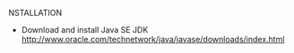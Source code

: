 NSTALLATION

- Download and install Java SE JDK
http://www.oracle.com/technetwork/java/javase/downloads/index.html


